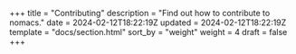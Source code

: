 +++
title = "Contributing"
description = "Find out how to contribute to nomacs."
date = 2024-02-12T18:22:19Z
updated = 2024-02-12T18:22:19Z
template = "docs/section.html"
sort_by = "weight"
weight = 4
draft = false
+++
